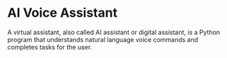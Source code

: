 # AI Voice Assistant
A virtual assistant, also called AI assistant or digital assistant, is a Python program that 
understands natural language voice commands and completes tasks for the user.    
